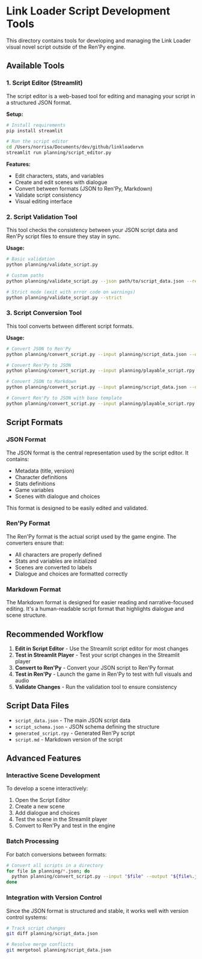 # Link Loader Script Development Tools

This directory contains tools for developing and managing the Link Loader visual novel script outside of the Ren'Py engine.

## Available Tools

### 1. Script Editor (Streamlit)

The script editor is a web-based tool for editing and managing your script in a structured JSON format.

**Setup:**
```bash
# Install requirements
pip install streamlit

# Run the script editor
cd /Users/norrisa/Documents/dev/github/linkloadervn
streamlit run planning/script_editor.py
```

**Features:**
- Edit characters, stats, and variables
- Create and edit scenes with dialogue
- Convert between formats (JSON to Ren'Py, Markdown)
- Validate script consistency
- Visual editing interface

### 2. Script Validation Tool

This tool checks the consistency between your JSON script data and Ren'Py script files to ensure they stay in sync.

**Usage:**
```bash
# Basic validation
python planning/validate_script.py

# Custom paths
python planning/validate_script.py --json path/to/script_data.json --renpy path/to/script.rpy path/to/another_script.rpy

# Strict mode (exit with error code on warnings)
python planning/validate_script.py --strict
```

### 3. Script Conversion Tool

This tool converts between different script formats.

**Usage:**
```bash
# Convert JSON to Ren'Py
python planning/convert_script.py --input planning/script_data.json --output planning/generated_script.rpy --format json2renpy

# Convert Ren'Py to JSON
python planning/convert_script.py --input planning/playable_script.rpy --output planning/extracted_script.json --format renpy2json

# Convert JSON to Markdown
python planning/convert_script.py --input planning/script_data.json --output planning/script.md --format json2md

# Convert Ren'Py to JSON with base template
python planning/convert_script.py --input planning/playable_script.rpy --output planning/extracted_script.json --format renpy2json --base planning/script_data.json
```

## Script Formats

### JSON Format

The JSON format is the central representation used by the script editor. It contains:

- Metadata (title, version)
- Character definitions
- Stats definitions
- Game variables
- Scenes with dialogue and choices

This format is designed to be easily edited and validated.

### Ren'Py Format

The Ren'Py format is the actual script used by the game engine. The converters ensure that:

- All characters are properly defined
- Stats and variables are initialized
- Scenes are converted to labels
- Dialogue and choices are formatted correctly

### Markdown Format

The Markdown format is designed for easier reading and narrative-focused editing. It's a human-readable script format that highlights dialogue and scene structure.

## Recommended Workflow

1. **Edit in Script Editor** - Use the Streamlit script editor for most changes
2. **Test in Streamlit Player** - Test your script changes in the Streamlit player
3. **Convert to Ren'Py** - Convert your JSON script to Ren'Py format
4. **Test in Ren'Py** - Launch the game in Ren'Py to test with full visuals and audio
5. **Validate Changes** - Run the validation tool to ensure consistency

## Script Data Files

- `script_data.json` - The main JSON script data
- `script_schema.json` - JSON schema defining the structure
- `generated_script.rpy` - Generated Ren'Py script
- `script.md` - Markdown version of the script

## Advanced Features

### Interactive Scene Development

To develop a scene interactively:

1. Open the Script Editor
2. Create a new scene
3. Add dialogue and choices
4. Test the scene in the Streamlit player
5. Convert to Ren'Py and test in the engine

### Batch Processing

For batch conversions between formats:

```bash
# Convert all scripts in a directory
for file in planning/*.json; do
  python planning/convert_script.py --input "$file" --output "${file%.json}.rpy" --format json2renpy
done
```

### Integration with Version Control

Since the JSON format is structured and stable, it works well with version control systems:

```bash
# Track script changes
git diff planning/script_data.json

# Resolve merge conflicts
git mergetool planning/script_data.json
```